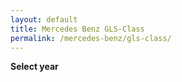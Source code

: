 ```yaml
---
layout: default
title: Mercedes Benz GLS-Class
permalink: /mercedes-benz/gls-class/
---
```

**Select year**

